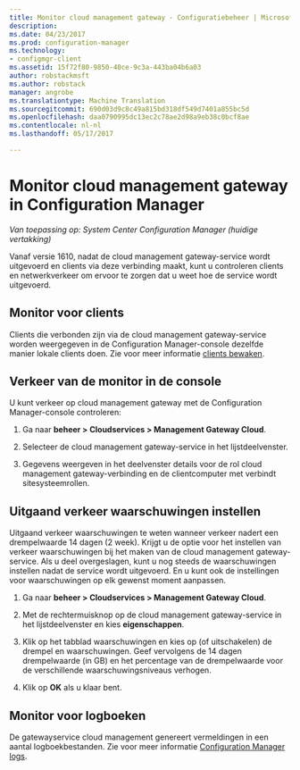 ```yaml
---
title: Monitor cloud management gateway - Configuratiebeheer | Microsoft-documenten
description: 
ms.date: 04/23/2017
ms.prod: configuration-manager
ms.technology:
- configmgr-client
ms.assetid: 15f72f80-9850-40ce-9c3a-443ba04b6a03
author: robstackmsft
ms.author: robstack
manager: angrobe
ms.translationtype: Machine Translation
ms.sourcegitcommit: 690d03d9c8c49a815bd318df549d7401a855bc5d
ms.openlocfilehash: daa0790995dc13ec2c78ae2d98a9eb38c0bcf8ae
ms.contentlocale: nl-nl
ms.lasthandoff: 05/17/2017

---
```


# <a name="monitor-cloud-management-gateway-in-configuration-manager"></a>Monitor cloud management gateway in Configuration Manager

*Van toepassing op: System Center Configuration Manager (huidige vertakking)*

Vanaf versie 1610, nadat de cloud management gateway-service wordt uitgevoerd en clients via deze verbinding maakt, kunt u controleren clients en netwerkverkeer om ervoor te zorgen dat u weet hoe de service wordt uitgevoerd.

## <a name="monitor-clients"></a>Monitor voor clients

Clients die verbonden zijn via de cloud management gateway-service worden weergegeven in de Configuration Manager-console dezelfde manier lokale clients doen. Zie voor meer informatie [clients bewaken](monitor-clients.md).

## <a name="monitor-traffic-in-the-console"></a>Verkeer van de monitor in de console

U kunt verkeer op cloud management gateway met de Configuration Manager-console controleren:

1. Ga naar **beheer > Cloudservices > Management Gateway Cloud**.

2. Selecteer de cloud management gateway-service in het lijstdeelvenster.

3. Gegevens weergeven in het deelvenster details voor de rol cloud management gateway-verbinding en de clientcomputer met verbindt sitesysteemrollen.

## <a name="set-up-outbound-traffic-alerts"></a>Uitgaand verkeer waarschuwingen instellen

Uitgaand verkeer waarschuwingen te weten wanneer verkeer nadert een drempelwaarde 14 dagen (2 week). Krijgt u de optie voor het instellen van verkeer waarschuwingen bij het maken van de cloud management gateway-service. Als u deel overgeslagen, kunt u nog steeds de waarschuwingen instellen nadat de service wordt uitgevoerd. En u kunt ook de instellingen voor waarschuwingen op elk gewenst moment aanpassen.

1. Ga naar **beheer > Cloudservices > Management Gateway Cloud**.

2. Met de rechtermuisknop op de cloud management gateway-service in het lijstdeelvenster en kies **eigenschappen**.

3. Klik op het tabblad waarschuwingen en kies op (of uitschakelen) de drempel en waarschuwingen. Geef vervolgens de 14 dagen drempelwaarde (in GB) en het percentage van de drempelwaarde voor de verschillende waarschuwingsniveaus verhogen.

4. Klik op **OK** als u klaar bent.

## <a name="monitor-logs"></a>Monitor voor logboeken

De gatewayservice cloud management genereert vermeldingen in een aantal logboekbestanden. Zie voor meer informatie [Configuration Manager logs](/sccm/core/plan-design/hierarchy/log-files).

